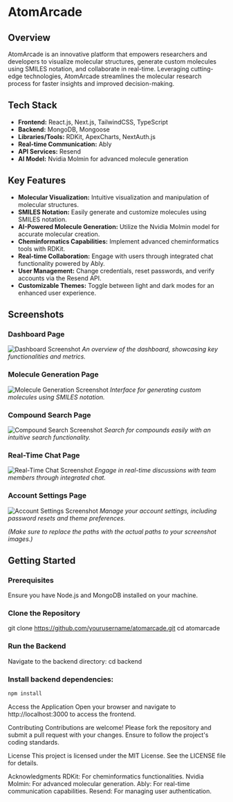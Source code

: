 
# AtomArcade

## Overview

AtomArcade is an innovative platform that empowers researchers and developers to visualize molecular structures, generate custom molecules using SMILES notation, and collaborate in real-time. Leveraging cutting-edge technologies, AtomArcade streamlines the molecular research process for faster insights and improved decision-making.

## Tech Stack

- **Frontend:** React.js, Next.js, TailwindCSS, TypeScript
- **Backend:** MongoDB, Mongoose
- **Libraries/Tools:** RDKit, ApexCharts, NextAuth.js
- **Real-time Communication:** Ably
- **API Services:** Resend
- **AI Model:** Nvidia Molmin for advanced molecule generation

## Key Features

- **Molecular Visualization:** Intuitive visualization and manipulation of molecular structures.
- **SMILES Notation:** Easily generate and customize molecules using SMILES notation.
- **AI-Powered Molecule Generation:** Utilize the Nvidia Molmin model for accurate molecular creation.
- **Cheminformatics Capabilities:** Implement advanced cheminformatics tools with RDKit.
- **Real-time Collaboration:** Engage with users through integrated chat functionality powered by Ably.
- **User Management:** Change credentials, reset passwords, and verify accounts via the Resend API.
- **Customizable Themes:** Toggle between light and dark modes for an enhanced user experience.

## Screenshots

### Dashboard Page
![Dashboard Screenshot](path/to/dashboard_screenshot.png)
*An overview of the dashboard, showcasing key functionalities and metrics.*

### Molecule Generation Page
![Molecule Generation Screenshot](path/to/molecule_generation_screenshot.png)
*Interface for generating custom molecules using SMILES notation.*

### Compound Search Page
![Compound Search Screenshot](path/to/compound_search_screenshot.png)
*Search for compounds easily with an intuitive search functionality.*

### Real-Time Chat Page
![Real-Time Chat Screenshot](path/to/chat_page_screenshot.png)
*Engage in real-time discussions with team members through integrated chat.*

### Account Settings Page
![Account Settings Screenshot](path/to/account_settings_screenshot.png)
*Manage your account settings, including password resets and theme preferences.*

*(Make sure to replace the paths with the actual paths to your screenshot images.)*

## Getting Started

### Prerequisites

Ensure you have Node.js and MongoDB installed on your machine.

### Clone the Repository

git clone https://github.com/yourusername/atomarcade.git
cd atomarcade



### Run the Backend
 Navigate to the backend directory:
cd backend


### Install backend dependencies:
```bash
npm install
```


Access the Application
Open your browser and navigate to http://localhost:3000 to access the frontend.

Contributing
Contributions are welcome! Please fork the repository and submit a pull request with your changes. Ensure to follow the project's coding standards.

License
This project is licensed under the MIT License. See the LICENSE file for details.

Acknowledgments
RDKit: For cheminformatics functionalities.
Nvidia Molmin: For advanced molecular generation.
Ably: For real-time communication capabilities.
Resend: For managing user authentication.

